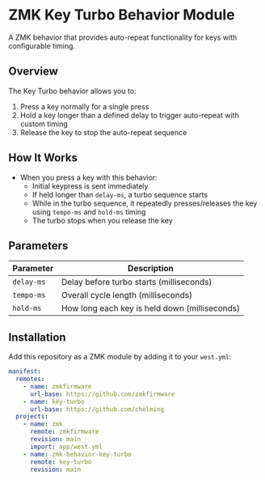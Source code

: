 # ZMK Key Turbo Behavior Module

A ZMK behavior that provides auto-repeat functionality for keys with configurable timing.

## Overview

The Key Turbo behavior allows you to:

1. Press a key normally for a single press
2. Hold a key longer than a defined delay to trigger auto-repeat with custom timing
3. Release the key to stop the auto-repeat sequence

## How It Works

- When you press a key with this behavior:
  - Initial keypress is sent immediately
  - If held longer than `delay-ms`, a turbo sequence starts
  - While in the turbo sequence, it repeatedly presses/releases the key using `tempo-ms` and `hold-ms` timing
  - The turbo stops when you release the key

## Parameters

| Parameter | Description |
|-----------|-------------|
| `delay-ms` | Delay before turbo starts (milliseconds) |
| `tempo-ms` | Overall cycle length (milliseconds) |
| `hold-ms` | How long each key is held down (milliseconds) |

## Installation

Add this repository as a ZMK module by adding it to your `west.yml`:

```yaml
manifest:
  remotes:
    - name: zmkfirmware
      url-base: https://github.com/zmkfirmware
    - name: key-turbo
      url-base: https://github.com/chelming
  projects:
    - name: zmk
      remote: zmkfirmware
      revision: main
      import: app/west.yml
    - name: zmk-behavior-key-turbo
      remote: key-turbo
      revision: main
```
